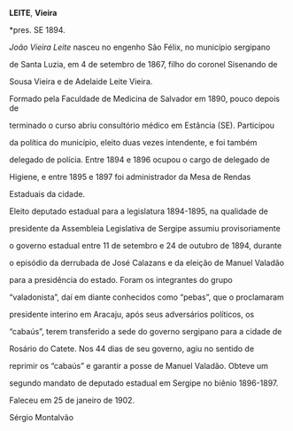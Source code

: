 **LEITE**, **Vieira**



\*pres. SE 1894.



*João Vieira Leite* nasceu no engenho São Félix, no município sergipano

de Santa Luzia, em 4 de setembro de 1867, filho do coronel Sisenando de

Sousa Vieira e de Adelaide Leite Vieira.



Formado pela Faculdade de Medicina de Salvador em 1890, pouco depois de

terminado o curso abriu consultório médico em Estância (SE). Participou

da política do município, eleito duas vezes intendente, e foi também

delegado de polícia. Entre 1894 e 1896 ocupou o cargo de delegado de

Higiene, e entre 1895 e 1897 foi administrador da Mesa de Rendas

Estaduais da cidade.



Eleito deputado estadual para a legislatura 1894-1895, na qualidade de

presidente da Assembleia Legislativa de Sergipe assumiu provisoriamente

o governo estadual entre 11 de setembro e 24 de outubro de 1894, durante

o episódio da derrubada de José Calazans e da eleição de Manuel Valadão

para a presidência do estado. Foram os integrantes do grupo

“valadonista”, daí em diante conhecidos como “pebas”, que o proclamaram

presidente interino em Aracaju, após seus adversários políticos, os

“cabaús”, terem transferido a sede do governo sergipano para a cidade de

Rosário do Catete. Nos 44 dias de seu governo, agiu no sentido de

reprimir os “cabaús” e garantir a posse de Manuel Valadão. Obteve um

segundo mandato de deputado estadual em Sergipe no biênio 1896-1897.



Faleceu em 25 de janeiro de 1902.



Sérgio Montalvão



